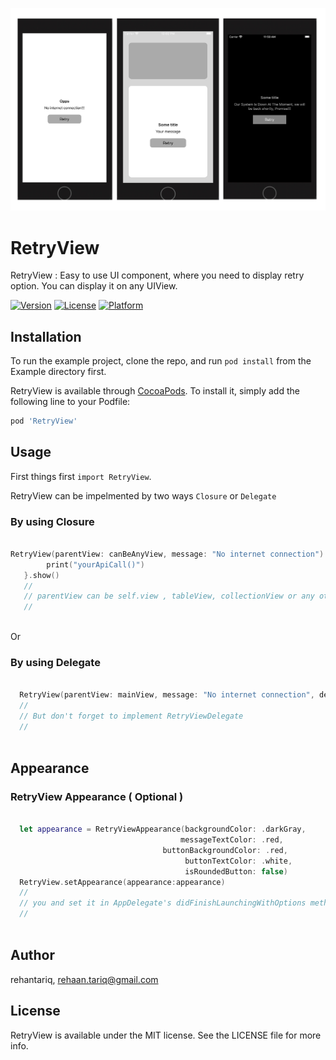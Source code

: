 

<p align="center">
<img src='https://github.com/Rehantariq/RetryView/blob/master/Example/RetryView/Images.xcassets/retryview-1.imageset/retryview-1.jpg' />
</p>

# RetryView

RetryView : Easy to use UI component, where you need to display retry option. You can display it on any UIView.


[![Version](https://img.shields.io/cocoapods/v/RetryView.svg?style=flat)](https://cocoapods.org/pods/RetryView)
[![License](https://img.shields.io/cocoapods/l/RetryView.svg?style=flat)](https://cocoapods.org/pods/RetryView)
[![Platform](https://img.shields.io/cocoapods/p/RetryView.svg?style=flat)](https://cocoapods.org/pods/RetryView)


## Installation

To run the example project, clone the repo, and run `pod install` from the Example directory first.

RetryView is available through [CocoaPods](https://cocoapods.org/RetryView). To install
it, simply add the following line to your Podfile:

```ruby
pod 'RetryView'
```

## Usage

First things first `import RetryView`.

RetryView can be impelmented by two ways `Closure` or  `Delegate`

### By using Closure
```swift

RetryView(parentView: canBeAnyView, message: "No internet connection") {
        print("yourApiCall()")
   }.show()
   //
   // parentView can be self.view , tableView, collectionView or any other UIView
   //
   
```

Or 

###  By using Delegate
```swift

  RetryView(parentView: mainView, message: "No internet connection", delegate: self).show()
  //
  // But don't forget to implement RetryViewDelegate
  //
  
```

## Appearance

### RetryView Appearance ( Optional )

```swift

  let appearance = RetryViewAppearance(backgroundColor: .darkGray, 
                                      messageTextColor: .red,
                                  buttonBackgroundColor: .red,
                                       buttonTextColor: .white, 
                                       isRoundedButton: false)
  RetryView.setAppearance(appearance:appearance)
  //
  // you and set it in AppDelegate's didFinishLaunchingWithOptions method and can where you want
  //
  
```


## Author

rehantariq, rehaan.tariq@gmail.com

## License

RetryView is available under the MIT license. See the LICENSE file for more info.

